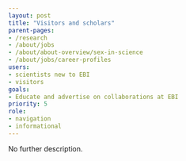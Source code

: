 ```yaml
---
layout: post
title: "Visitors and scholars"
parent-pages:
- /research
- /about/jobs
- /about/about-overview/sex-in-science
- /about/jobs/career-profiles
users:
- scientists new to EBI
- visitors
goals:
- Educate and advertise on collaborations at EBI
priority: 5
role:
- navigation
- informational
---
```


No further description.

